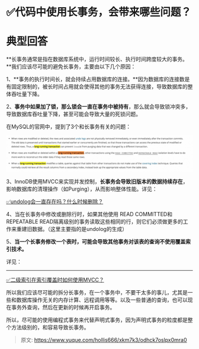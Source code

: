 # ✅代码中使用长事务，会带来哪些问题？

# 典型回答
**长事务通常是指在数据库系统中，运行时间较长、执行时间跨度较大的事务。**我们应该尽可能的避免长事务，主要由以下几个原因：



1、**事务的执行时间长，就会持续占用数据库的连接。**因为数据库的连接数是有固定限制的，被长时间占用就会使得其他的事务无法获得连接，导致数据库的整体吞吐量下降。



2、**事务中如果加了锁，那么锁会一直在事务中被持有**，那么就会导致锁冲突多，导致数据库吞吐量下降，甚至可能会导致大量的死锁问题。



在MySQL的官网中，提到了3个和长事务有关的问题：



![17229271036572.jpg](./img/bIaMe8SIMr9chG-I/1726911218431-bea14cb9-0b53-4209-a3e6-8128c5d98e97-652843.jpeg)



3、InnoDB使用MVCC来实现并发控制，**长事务会导致旧版本的数据持续存在**，影响数据库的清理操作（如Purging），从而影响整体性能。详见：



[✅undolog会一直存在吗？什么时候删除？](https://www.yuque.com/hollis666/xkm7k3/smuw1dllb29thq3v)



4、当在长事务中修改或删除行时，如果其他使用 READ COMMITTED和 REPEATABLE READ隔离级别的事务读取这些相同的行，则它们必须做更多的工作来重建旧数据。（这里主要指的是undolog的生成）



5、**当一个长事务修改一个表时，可能会导致其他事务对该表的查询不使用覆盖索引技术。**

详见：

****

[✅二级索引在索引覆盖时如何使用MVCC？](https://www.yuque.com/hollis666/xkm7k3/kcgxd5vsnygpr9r7)



所以我们应该尽可能的拆分长事务，在一个事务中，不要干太多的事儿，尤其是一些和数据库操作无关的内存计算、远程调用等等。以及一些普通的查询，也可以现在事务外查询，然后在更新的时候再开启事务。



所以，尽可能的使用编程式事务来代替声明式事务，因为声明式事务的粒度都是整个方法级别的，和容易导致长事务。



> 原文: <https://www.yuque.com/hollis666/xkm7k3/odhck7oslpx0mra0>